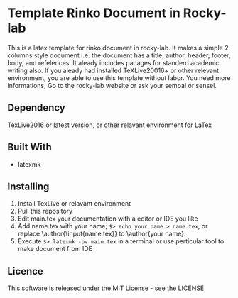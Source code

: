 # Template Rinko Document in Rocky-lab
This is a latex template for rinko document in rocky-lab.
It makes a simple 2 columns style document i.e. the document has a title, author, header, footer, body, and refelences.
It aleady includes pacages for standerd academic writing also.
If you aleady had installed TeXLive20016+ or other relevant environment, you are able to use this template without labor.
You need more informations, Go to the rocky-lab website or ask your sempai or sensei.

## Dependency
TexLive2016 or latest version, or other relavant environment for LaTex

## Built With
+ latexmk

## Installing
1. Install TexLive or relavant environment
1. Pull this repository
1. Edit main.tex your documentation with a editor or IDE you like
1. Add name.tex with your name; ```$> echo your name > name.tex```, or replace \author{\input{name.tex}} to \author{your name}.
1. Execute ```$> latexmk -pv main.tex``` in a terminal or use perticular tool to make document from IDE 

## Licence
This software is released under the MIT License - see the LICENSE
